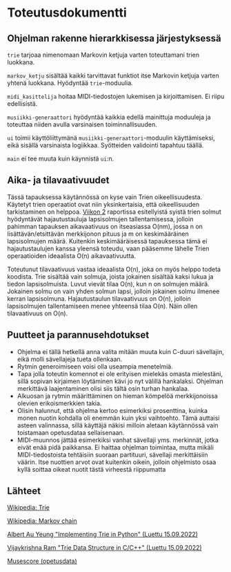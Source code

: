 # Toteutusdokumentti

## Ohjelman rakenne hierarkkisessa järjestyksessä
`trie` tarjoaa  nimenomaan Markovin ketjuja varten toteuttamani trien luokkana.

`markov_ketju` sisältää kaikki tarvittavat funktiot itse Markovin ketjuja varten yhtenä luokkana. Hyödyntää `trie`-moduulia.

`midi_kasittelija` hoitaa MIDI-tiedostojen lukemisen ja kirjoittamisen. Ei riipu edellisistä.

`musiikki-generaattori` hyödyntää kaikkia edellä mainittuja moduuleja ja toteuttaa niiden avulla varsinaisen toiminnallisuuden.

`ui` toimii käyttöliittymänä `musiikki-generaattori`-moduulin käyttämiseksi, eikä sisällä varsinaista logiikkaa. Syötteiden validointi tapahtuu täällä.

`main` ei tee muuta kuin käynnistä `ui`:n.

## Aika- ja tilavaativuudet
Tässä tapauksessa käytännössä on kyse vain Trien oikeellisuudesta. Käytetyt trien operaatiot ovat niin yksinkertaisia, että oikeellisuuden tarkistaminen on helppoa. [Viikon 2](https://github.com/ArcticCoder/markov-music-generator/blob/main/dokumentaatio/viikko2.md) raportissa esitellyistä syistä trien solmut hyödyntävät hajautustauluja lapsisolmujen tallentamisessa, jolloin pahimman tapauksen aikavaativuus on itseasiassa O(nm), jossa n on lisättävän/etsittävän merkkijonon pituus ja m on keskimääräinen lapsisolmujen määrä. Kuitenkin keskimääräisessä tapauksessa tämä ei hajautustaulujen kanssa yleensä toteudu, vaan pääsemme lähelle Trien operaatioiden ideaalista O(n) aikavaativuutta.

Toteutunut tilavaativuus vastaa ideaalista O(n), joka on myös helppo todeta koodista. Trie sisältää vain solmuja, joista jokainen sisältää kaksi lukua ja tiedon lapsisolmuista. Luvut vievät tilaa O(n), kun n on solmujen määrä. Jokainen solmu on vain yhden solmun lapsi, jolloin jokainen solmu ilmenee kerran lapsisolmuna. Hajautustaulun tilavaativuus on O(n), jolloin lapsisolmujen tallentamiseen menee yhteensä tilaa O(n). Näin ollen tilavaativuus on O(n).

## Puutteet ja parannusehdotukset
- Ohjelma ei tällä hetkellä anna valita mitään muuta kuin C-duuri sävellajin, eikä molli sävellajeja tueta ollenkaan.
- Rytmin generoimiseen voisi olla useampia menetelmiä.
- Tapa jolla toteutin komennot ei ole erityisen mielekäs omasta mielestäni, sillä sopivan kirjaimen löytäminen kävi jo nyt välillä hankalaksi. Ohjelman merkittävä laajentaminen olisi siis tältä osin turhan hankalaa.
- Alkuosan ja rytmin määrittäminen on hieman kömpelöä merkkijonoissa olevien erikoismerkkien takia.
- Olisin halunnut, että ohjelma kertoo esimerkiksi prosenttina, kuinka monen nuotin kohdalla oli enemmän kuin yksi vaihtoehto. Tämä auttaisi asteen valinnassa, sillä käyttäjä näkisi milloin aletaan käytännössä vain toistamaan opetusdataa sellaisenaan.
- MIDI-muunnos jättää esimerkiksi vanhat sävellaji yms. merkinnät, jotka eivät enää pidä paikkansa. Ei haittaa ohjelman toimintaa, mutta mikäli MIDI-tiedostoista tehtäisiin suoraan partituuri, sävellaji merkittäisiin väärin. Itse nuottien arvot ovat kuitenkin oikein, jolloin ohjelmisto osaa kyllä soittaa oikeat nuotit tästä virheestä riippumatta

## Lähteet
[Wikipedia: Trie](https://en.wikipedia.org/wiki/Trie)

[Wikipedia: Markov chain](https://en.wikipedia.org/wiki/Markov_chain)

[Albert Au Yeung "Implementing Trie in Python" (Luettu 15.09.2022)](https://albertauyeung.github.io/2020/06/15/python-trie.html/#implementing-trie-in-python-1)

[Vijaykrishna Ram "Trie Data Structure in C/C++" (Luettu 15.09.2022)](https://www.digitalocean.com/community/tutorials/trie-data-structure-in-c-plus-plus)

[Musescore (opetusdata)](https://musescore.com/sheetmusic?instrument=2&instrumentation=114&license=to_share&recording_type=public-domain)

